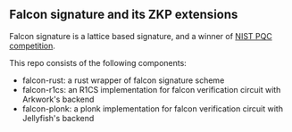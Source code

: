 Falcon signature and its ZKP extensions
------
Falcon signature is a lattice based signature, and a winner of [NIST PQC competition](https://csrc.nist.gov/Projects/post-quantum-cryptography/selected-algorithms-2022).

This repo consists of the following components:
- falcon-rust: a rust wrapper of falcon signature scheme
- falcon-r1cs: an R1CS implementation for falcon verification circuit with Arkwork's backend
- falcon-plonk: a plonk implementation for falcon verification circuit with Jellyfish's backend